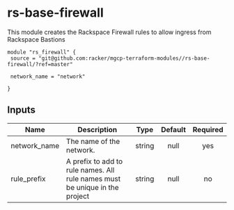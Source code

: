 # rs-base-firewall

This module creates the Rackspace Firewall rules to allow ingress from Rackspace Bastions

```
module "rs_firewall" {
 source = "git@github.com:racker/mgcp-terraform-modules//rs-base-firewall/?ref=master"

 network_name = "network"

}
```

## Inputs

| Name | Description | Type | Default | Required |
|------|-------------|:----:|:-----:|:-----:|
| network\_name | The name of the network. | string | null | yes |
| rule_prefix | A prefix to add to rule names. All rule names must be unique in the project | string | null | no |
